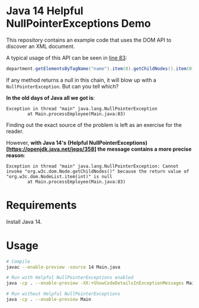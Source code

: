 # Java 14 Helpful NullPointerExceptions Demo

This repository contains an example code that uses the DOM API to discover
an XML document.

A typical usage of this API can be seen in [line 83](https://github.com/dodie/java-14-helpful-npe-demo/blob/master/Main.java#L83):

```java
department.getElementsByTagName("name").item(0).getChildNodes().item(0).getNodeValue();
```

If any method returns a null in this chain, it will blow up with a `NullPointerException`.
But can you tell which?

**In the old days of Java all we got is**:

```
Exception in thread "main" java.lang.NullPointerException
        at Main.processEmployee(Main.java:83)
```

Finding out the exact source of the problem is left as an exercise for the reader.

However, **with Java 14's (Helpful NullPointerExceptions)[https://openjdk.java.net/jeps/358] the message contains a more
precise reason**:

```
Exception in thread "main" java.lang.NullPointerException: Cannot invoke "org.w3c.dom.Node.getChildNodes()" because the return value of "org.w3c.dom.NodeList.item(int)" is null
        at Main.processEmployee(Main.java:83)
```

# Requirements

Install Java 14.


# Usage

```bash
# Compile
javac --enable-preview -source 14 Main.java

# Run with Helpful NullPointerExceptions enabled
java -cp . --enable-preview -XX:+ShowCodeDetailsInExceptionMessages Main

# Run without Helpful NullPointerExceptions
java -cp . --enable-preview Main
```

